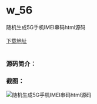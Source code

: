 # w_56
随机生成5G手机IMEI串码html源码
<br/></br>
[下载地址](https://www.uuid2.com/56.html "下载地址")
<br/></br>
<h3>源码简介：</h3>
<h3>截图：</h3>
<img src="https://www.uuid2.com/wp-content/uploads/img/202105/01f9925499.png" alt="随机生成5G手机IMEI串码html源码">
